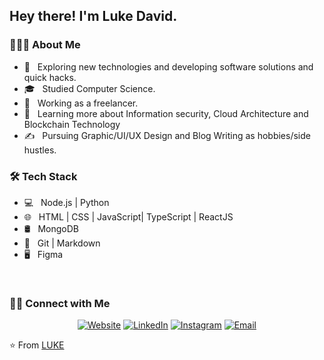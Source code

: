<h2> Hey there! I'm Luke David.</h2>

<h3> 👨🏻‍💻 About Me </h3>

- 🤔 &nbsp; Exploring new technologies and developing software solutions and quick hacks.
- 🎓 &nbsp; Studied Computer Science.
- 💼 &nbsp; Working as a freelancer.
- 🌱 &nbsp; Learning more about Information security, Cloud Architecture and Blockchain Technology <!--Systems Design and Artificial Intelligence.-->
- ✍️ &nbsp; Pursuing Graphic/UI/UX Design and Blog Writing as hobbies/side hustles.

<h3>🛠 Tech Stack</h3>

- 💻 &nbsp; Node.js | Python 
- 🌐 &nbsp; HTML | CSS | JavaScript| TypeScript | ReactJS 
- 🛢 &nbsp; MongoDB
- 🔧 &nbsp; Git | Markdown 
- 🖥 &nbsp; Figma

<br/>

<!--[![ GitHub Stats](https://github-readme-stats.vercel.app/api?username=lucadavid075&show_icons=true)](https://github.com/lucadavid075)-->

<h3> 🤝🏻 Connect with Me </h3>

<p align="center">
<a href="https://lucadavid075.github.io/"><img alt="Website" src="https://img.shields.io/badge/Website-lucadavid075.github.io-green?style=flat-square&logo=google-chrome"></a>
<a href="https://www.linkedin.com/in/lucadavid075/"><img alt="LinkedIn" src="https://img.shields.io/badge/LinkedIn-lucadavid075-blue?style=flat-square&logo=linkedin"></a>
<a href="https://www.instagram.com/lucadavid075/"><img alt="Instagram" src="https://img.shields.io/badge/Instagram-lucadavid075-blue?style=flat-square&logo=instagram"></a>
<a href="mailto:daiveedlucas049@gmail.com"><img alt="Email" src="https://img.shields.io/badge/Email-daiveedlucas049@gmail.com-blue?style=flat-square&logo=gmail"></a
  </p>

⭐️ From [LUKE](https://github.com/lucadavid075)
